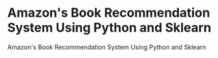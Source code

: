 #  Amazon's Book Recommendation System Using Python and Sklearn
  Amazon's Book Recommendation System Using Python and Sklearn
